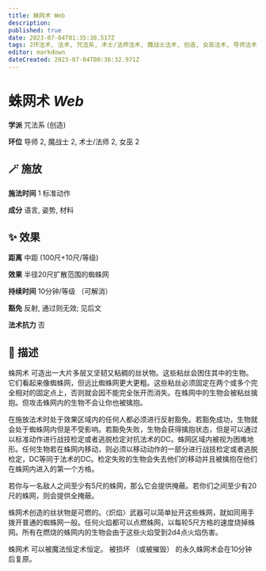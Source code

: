 ```yaml
---
title: 蛛网术 Web
description: 
published: true
date: 2023-07-04T01:35:38.517Z
tags: 2环法术, 法术, 咒法系, 术士/法师法术, 魔战士法术, 创造, 女巫法术, 导师法术
editor: markdown
dateCreated: 2023-07-04T00:36:32.971Z
---
```


# **蛛网术** *Web*

**学派** 咒法系 (创造) 

**环位** 导师 2, 魔战士 2, 术士/法师 2, 女巫 2

## 🪄 施放

**施法时间** 1 标准动作

**成分** 语言, 姿势, 材料

## ✨ 效果  

**距离** 中距 (100尺+10尺/等级) 

**效果** 半径20尺扩散范围的蜘蛛网 

**持续时间** 10分钟/等级 （可解消） 

**豁免** 反射, 通过则无效; 见后文

**法术抗力** 否

## 📖 描述

蛛网术 可造出一大片多层又坚韧又粘稠的丝状物。这些粘丝会困住其中的生物。它们看起来像蜘蛛网，但远比蜘蛛网更大更粗。这些粘丝必须固定在两个或多个完全相对的固定点上，否则就会因不能完全张开而消失。在蛛网中的生物会被粘丝擒抱。但攻击蛛网内的生物不会让你也被擒抱。

在施放法术时处于效果区域内的任何人都必须进行反射豁免。若豁免成功，生物就会处于蜘蛛网内但是不受影响。若豁免失败，生物会获得擒抱状态，但是可以通过以标准动作进行战技检定或者逃脱检定对抗法术的DC。蛛网区域内被视为困难地形。任何生物若在蛛网内移动，则必须以移动动作的一部分进行战技检定或者逃脱检定，DC等同于法术的DC。检定失败的生物会失去他们的移动并且被擒抱在他们在蛛网内进入的第一个方格。

若你与一名敌人之间至少有5尺的蛛网，那么它会提供掩蔽。若你们之间至少有20尺的蛛网，则会提供全掩蔽。

蛛网术创造的丝状物是可燃的。〈炽焰〉武器可以简单扯开这些蛛网，就如同用手拨开普通的蜘蛛网一般。任何火焰都可以点燃蛛网，以每轮5尺方格的速度烧掉蛛网。所有在燃烧的蛛网内的生物会由于这些火焰受到2d4点火焰伤害。

蛛网术 可以被魔法恒定术恒定。 被损坏 （或被摧毁） 的永久蛛网术会在10分钟后复原。
    
